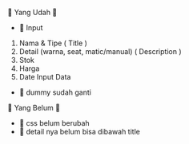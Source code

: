 📝 Yang Udah 📝
- 📌 Input
1. Nama & Tipe ( Title )
2. Detail (warna, seat, matic/manual) ( Description )
2. Stok
3. Harga
4. Date Input Data
- 📌 dummy sudah ganti

📝 Yang Belum 📝
- 📌 css belum berubah
- 📌 detail nya belum bisa dibawah title
